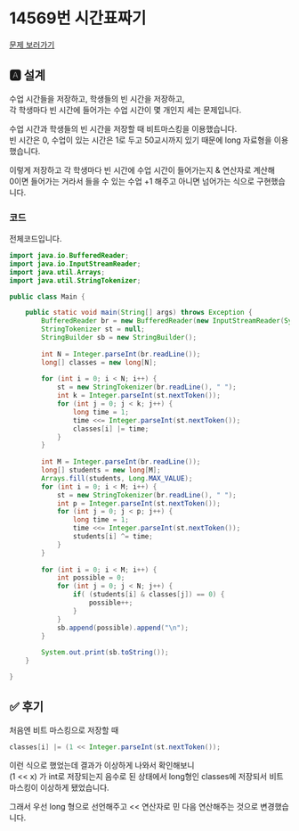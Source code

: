 # 14569번 시간표짜기
[문제 보러가기](https://www.acmicpc.net/problem/14569)

## 🅰 설계
수업 시간들을 저장하고, 학생들의 빈 시간을 저장하고,   
각 학생마다 빈 시간에 들어가는 수업 시간이 몇 개인지 세는 문제입니다.

수업 시간과 학생들의 빈 시간을 저장할 때 비트마스킹을 이용했습니다.   
빈 시간은 0, 수업이 있는 시간은 1로 두고 50교시까지 있기 때문에 long 자료형을 이용했습니다.

이렇게 저장하고 각 학생마다 빈 시간에 수업 시간이 들어가는지 & 연산자로 계산해   
0이면 들어가는 거라서 들을 수 있는 수업 +1 해주고 아니면 넘어가는 식으로 구현했습니다.

### 코드
전체코드입니다.
```java
import java.io.BufferedReader;
import java.io.InputStreamReader;
import java.util.Arrays;
import java.util.StringTokenizer;

public class Main {

	public static void main(String[] args) throws Exception {
		BufferedReader br = new BufferedReader(new InputStreamReader(System.in));
		StringTokenizer st = null;
		StringBuilder sb = new StringBuilder();
		
		int N = Integer.parseInt(br.readLine());
		long[] classes = new long[N];
		
		for (int i = 0; i < N; i++) {
			st = new StringTokenizer(br.readLine(), " ");
			int k = Integer.parseInt(st.nextToken());
			for (int j = 0; j < k; j++) {
				long time = 1;
				time <<= Integer.parseInt(st.nextToken());
				classes[i] |= time;
			}
		}
		
		int M = Integer.parseInt(br.readLine());
		long[] students = new long[M];
		Arrays.fill(students, Long.MAX_VALUE);
		for (int i = 0; i < M; i++) {
			st = new StringTokenizer(br.readLine(), " ");
			int p = Integer.parseInt(st.nextToken());
			for (int j = 0; j < p; j++) {
				long time = 1;
				time <<= Integer.parseInt(st.nextToken());
				students[i] ^= time;
			}
		}
		
		for (int i = 0; i < M; i++) {
			int possible = 0;
			for (int j = 0; j < N; j++) {
				if( (students[i] & classes[j]) == 0) {
					possible++;
				}
			}
			sb.append(possible).append("\n");
		}
		
		System.out.print(sb.toString());
	}

}

```

## ✅ 후기
처음엔 비트 마스킹으로 저장할 때
```java
classes[i] |= (1 << Integer.parseInt(st.nextToken());
```
이런 식으로 했었는데 결과가 이상하게 나와서 확인해보니   
(1 << x) 가 int로 저장되는지 음수로 된 상태에서 long형인 classes에 저장되서 비트마스킹이 이상하게 됐었습니다.

그래서 우선 long 형으로 선언해주고 << 연산자로 민 다음 연산해주는 것으로 변경했습니다.
